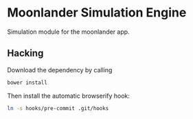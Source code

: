 # Moonlander Simulation Engine

Simulation module for the moonlander app.

## Hacking

Download the dependency by calling

```sh
bower install
```

Then install the automatic browserify hook:

```sh
ln -s hooks/pre-commit .git/hooks 
```
